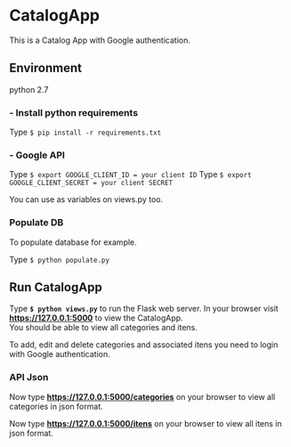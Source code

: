 
# CatalogApp
This is a Catalog App with Google authentication.

## Environment

python 2.7

### - Install python requirements

Type `$ pip install -r requirements.txt`

### - Google API

Type `$ export GOOGLE_CLIENT_ID = your client ID`
Type `$ export GOOGLE_CLIENT_SECRET = your client SECRET`

You can use as variables on views.py too.
### Populate DB
To populate database for example.

Type `$ python populate.py`

## Run CatalogApp

Type **`$ python views.py`** to run the Flask web server. In your browser visit **https://127.0.0.1:5000** to view the CatalogApp.  
You should be able to view all categories and itens. 

To add, edit and delete categories and associated itens you need to login with Google authentication.

### API Json

Now type **https://127.0.0.1:5000/categories** on your browser to view all categories in json format.

Now type **https://127.0.0.1:5000/itens** on your browser to view all itens in json format.
